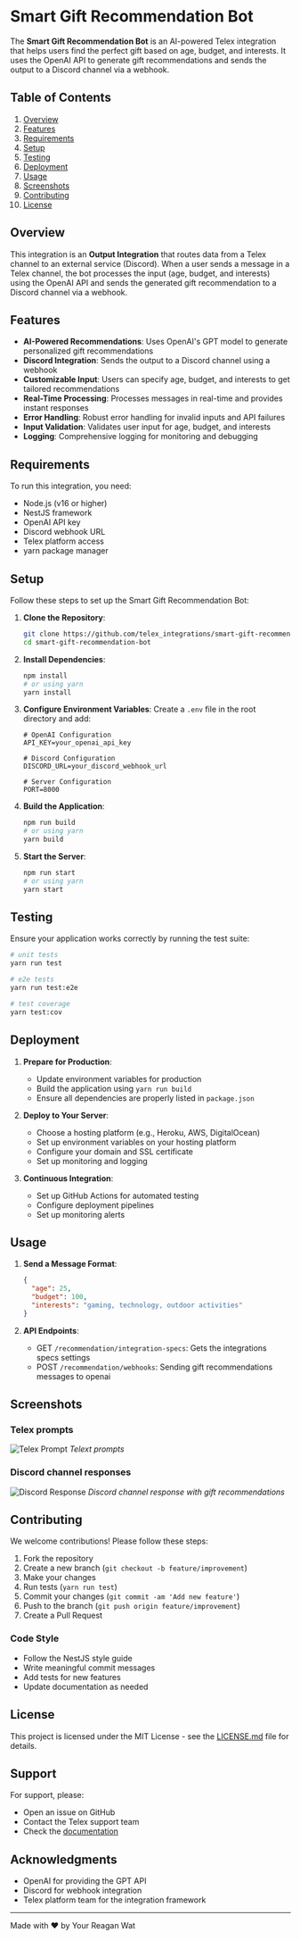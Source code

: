 # Smart Gift Recommendation Bot

The **Smart Gift Recommendation Bot** is an AI-powered Telex integration that helps users find the perfect gift based on age, budget, and interests. It uses the OpenAI API to generate gift recommendations and sends the output to a Discord channel via a webhook.

## Table of Contents
1. [Overview](#overview)
2. [Features](#features)
3. [Requirements](#requirements)
4. [Setup](#setup)
5. [Testing](#testing)
6. [Deployment](#deployment)
7. [Usage](#usage)
8. [Screenshots](#screenshots)
9. [Contributing](#contributing)
10. [License](#license)

## Overview
This integration is an **Output Integration** that routes data from a Telex channel to an external service (Discord). When a user sends a message in a Telex channel, the bot processes the input (age, budget, and interests) using the OpenAI API and sends the generated gift recommendation to a Discord channel via a webhook.

## Features
- **AI-Powered Recommendations**: Uses OpenAI's GPT model to generate personalized gift recommendations
- **Discord Integration**: Sends the output to a Discord channel using a webhook
- **Customizable Input**: Users can specify age, budget, and interests to get tailored recommendations
- **Real-Time Processing**: Processes messages in real-time and provides instant responses
- **Error Handling**: Robust error handling for invalid inputs and API failures
- **Input Validation**: Validates user input for age, budget, and interests
- **Logging**: Comprehensive logging for monitoring and debugging

## Requirements
To run this integration, you need:
- Node.js (v16 or higher)
- NestJS framework
- OpenAI API key
- Discord webhook URL
- Telex platform access
- yarn package manager

## Setup
Follow these steps to set up the Smart Gift Recommendation Bot:

1. **Clone the Repository**:
   ```bash
   git clone https://github.com/telex_integrations/smart-gift-recommendation-bot.git
   cd smart-gift-recommendation-bot
   ```

2. **Install Dependencies**:
   ```bash
   npm install
   # or using yarn
   yarn install
   ```

3. **Configure Environment Variables**:
   Create a `.env` file in the root directory and add:
   ```env
   # OpenAI Configuration
   API_KEY=your_openai_api_key

   # Discord Configuration
   DISCORD_URL=your_discord_webhook_url

   # Server Configuration
   PORT=8000

   ```

4. **Build the Application**:
   ```bash
   npm run build
   # or using yarn
   yarn build
   ```

5. **Start the Server**:
   ```bash
   npm run start
   # or using yarn
   yarn start
   ```

## Testing
Ensure your application works correctly by running the test suite:

```bash
# unit tests
yarn run test

# e2e tests
yarn run test:e2e

# test coverage
yarn test:cov
```

## Deployment
1. **Prepare for Production**:
   - Update environment variables for production
   - Build the application using `yarn run build`
   - Ensure all dependencies are properly listed in `package.json`

2. **Deploy to Your Server**:
   - Choose a hosting platform (e.g., Heroku, AWS, DigitalOcean)
   - Set up environment variables on your hosting platform
   - Configure your domain and SSL certificate
   - Set up monitoring and logging

3. **Continuous Integration**:
   - Set up GitHub Actions for automated testing
   - Configure deployment pipelines
   - Set up monitoring alerts

## Usage
1. **Send a Message Format**:
   ```json
   {
     "age": 25,
     "budget": 100,
     "interests": "gaming, technology, outdoor activities"
   }
   ```

2. **API Endpoints**:
   - GET `/recommendation/integration-specs`: Gets the integrations specs settings
   - POST `/recommendation/webhooks`: Sending gift recommendations messages to openai


## Screenshots
### Telex prompts
![Telex Prompt](./src/assets/telex%20gift%20prompt.png)
*Telext prompts*

### Discord channel responses
![Discord Response](./src/assets/discord%20git%20bot.png)
*Discord channel response with gift recommendations*

## Contributing
We welcome contributions! Please follow these steps:

1. Fork the repository
2. Create a new branch (`git checkout -b feature/improvement`)
3. Make your changes
4. Run tests (`yarn run test`)
5. Commit your changes (`git commit -am 'Add new feature'`)
6. Push to the branch (`git push origin feature/improvement`)
7. Create a Pull Request

### Code Style
- Follow the NestJS style guide
- Write meaningful commit messages
- Add tests for new features
- Update documentation as needed

## License
This project is licensed under the MIT License - see the [LICENSE.md](LICENSE.md) file for details.

## Support
For support, please:
- Open an issue on GitHub
- Contact the Telex support team
- Check the [documentation](docs/README.md)

## Acknowledgments
- OpenAI for providing the GPT API
- Discord for webhook integration
- Telex platform team for the integration framework

---
Made with ❤️ by Your Reagan Wat
